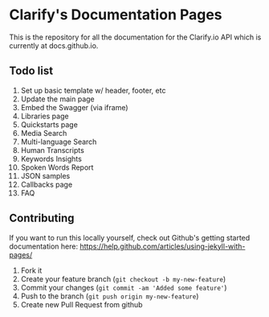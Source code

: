 # Clarify's Documentation Pages

This is the repository for all the documentation for the Clarify.io API which is currently at docs.github.io.


## Todo list

1. Set up basic template w/ header, footer, etc
1. Update the main page
1. Embed the Swagger (via iframe)
1. Libraries page
1. Quickstarts page
1. Media Search
1. Multi-language Search
1. Human Transcripts
1. Keywords Insights
1. Spoken Words Report
1. JSON samples
1. Callbacks page
1. FAQ


## Contributing

If you want to run this locally yourself, check out Github's getting started documentation here: https://help.github.com/articles/using-jekyll-with-pages/

1. Fork it
2. Create your feature branch (`git checkout -b my-new-feature`)
3. Commit your changes (`git commit -am 'Added some feature'`)
4. Push to the branch (`git push origin my-new-feature`)
5. Create new Pull Request from github
